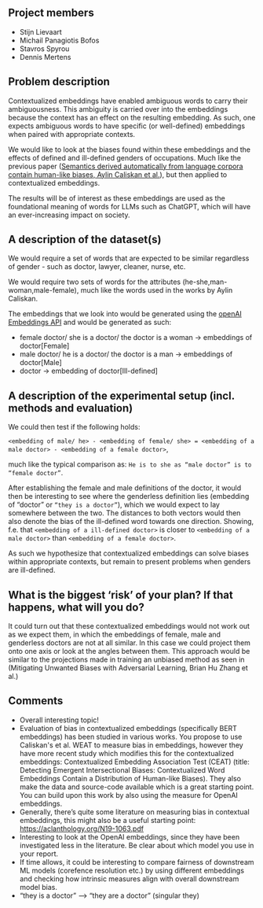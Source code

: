 ## Project members
- Stijn Lievaart 
- Michail Panagiotis Bofos
- Stavros Spyrou
- Dennis Mertens

## Problem description
Contextualized embeddings have enabled ambiguous words to carry their ambiguousness. This ambiguity is carried over into the embeddings because the context has an effect on the resulting embedding. As such, one expects ambiguous words to have specific (or well-defined) embeddings when paired with appropriate contexts.

We would like to look at the biases found within these embeddings and the effects of defined and ill-defined genders of occupations. Much like the previous paper (<a href="caliskan_et_al.pdf">Semantics derived automatically from language corpora contain human-like biases, Aylin Caliskan et al.</a>), but then applied to contextualized embeddings. 

The results will be of interest as these embeddings are used as the foundational meaning of words for LLMs such as ChatGPT, which will have an ever-increasing impact on society.

## A description of the dataset(s)
We would require a set of words that are expected to be similar regardless of gender - such as doctor, lawyer, cleaner, nurse, etc. 

We would require two sets of words for the attributes (he-she,man-woman,male-female), much like the words used in the works by Aylin Caliskan. 

The embeddings that we look into would be generated using the <a href="https://platform.openai.com/docs/guides/embeddings">openAI Embeddings API</a> and would be generated as such:

- female doctor/ she is a doctor/ the doctor is a woman -> embeddings of doctor[Female] 
- male doctor/ he is a doctor/ the doctor is a man -> embeddings of doctor[Male] 
- doctor -> embedding of doctor[Ill-defined]

## A description of the experimental setup (incl. methods and evaluation)
We could then test if the following holds: 

```<embedding of male/ he> - <embedding of female/ she> = <embedding of a male doctor> - <embedding of a female doctor>```, 

much like the typical comparison as: `He is to she as “male doctor” is to “female doctor”`.

After establishing the female and male definitions of the doctor, it would then be interesting to see where the genderless definition lies (embedding of “doctor” or `“they is a doctor”`), which we would expect to lay somewhere between the two. The distances to both vectors would then also denote the bias of the ill-defined word towards one direction. Showing, f.e. that `<embedding of a ill-defined doctor>` is closer to `<embedding of a male doctor>` than `<embedding of a female doctor>`.  

As such we hypothesize that contextualized embeddings can solve biases within appropriate contexts, but remain to present problems when genders are ill-defined. 


## What is the biggest ‘risk’ of your plan? If that happens, what will you do?
It could turn out that these contextualized embeddings would not work out as we expect them, in which the embeddings of female, male and genderless doctors are not at all similar. In this case we could project them onto one axis or look at the angles between them. This approach would be similar to the projections made in training an unbiased method as seen in (Mitigating Unwanted Biases with Adversarial Learning, Brian Hu Zhang et al.)


## Comments

- Overall interesting topic!
- Evaluation of bias in contextualized embeddings (specifically BERT embeddings) has been studied in various works. You propose to use Caliskan's et al. WEAT to measure bias in embeddings, however they have more recent study which modifies this for the contextualized embeddings: Contextualized Embedding Association Test (CEAT) (title: Detecting Emergent Intersectional Biases: Contextualized Word Embeddings Contain a Distribution of Human-like Biases). They also make the data and source-code available which is a great starting point. You can build upon this work by also using the measure for OpenAI embeddings.
- Generally, there’s quite some literature on measuring bias in contextual embeddings, this might also be a useful starting point: https://aclanthology.org/N19-1063.pdf
- Interesting to look at the OpenAI embeddings, since they have been investigated less in the literature. Be clear about which model you use in your report.
- If time allows, it could be interesting to compare fairness of downstream ML models (corefence resolution etc.) by using different embeddings and checking how intrinsic measures align with overall downstream model bias.
- “they is a doctor” --> “they are a doctor” (singular they)
